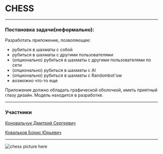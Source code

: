 # CHESS # 
---
### Постановка задачи(неформально):

Разработать приложение, позволяющее:
+ рубиться в шахматы с собой
+ рубиться в шахматы с другими пользователями
+ (опционально) рубиться в шахматы с другими пользователями по сети
+ (опционально) рубиться в шахматы с AI
+ (опционально) рубиться в шахматы с Randombot'ом
+ *возможно* что-то еще


Приложение должно обладать графической оболочкой, иметь приятный глазу дизайн.
Модель находится в разработке.


---
### Участники

[Коновальчук Дмитрий Сергеевич](https://github.com/sudofind/)

[Ковальков Борис Юрьевич](https://github.com/be4r/)

---
![*chess picture here*](https://upload.wikimedia.org/wikipedia/commons/c/c3/Chess_board_opening_staunton.jpg)


